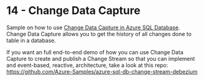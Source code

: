 # 14 - Change Data Capture  

Sample on how to use [Change Data Capture in Azure SQL Database](https://docs.microsoft.com/en-us/sql/relational-databases/track-changes/about-change-data-capture-sql-server). Change Data Capture allows you to get the history of all changes done to table in a database.

If you want an full end-to-end demo of how you can use Change Data Capture to create and publish a Change Stream so that you can implement and event-based, reactive, architecture, take a look at this repo: https://github.com/Azure-Samples/azure-sql-db-change-stream-debezium 
 